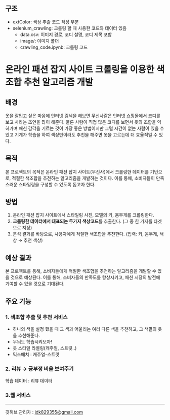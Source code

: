 ## 구조
- extColor: 색상 추출 코드 작성 부분
- selenium_crawling: 크롤링 할 때 사용한 코드와 데이터 있음
    - data.csv: 이미지 경로, 코디 설명, 코디 제목 포함
    - image/: 이미지 폴더
    - crawling_code.ipynb: 크롤링 코드
    
# 온라인 패션 잡지 사이트 크롤링을 이용한 색조합 추천 알고리즘 개발

## 배경

옷을 잘입고 싶은 마음에 인터넷 검색을 해보면 무신사같은 인터넷 쇼핑몰에서 코디를 보고 사라는 조언을 많이 해준다. 물론 사람이 직접 많은 코디를 보면서 옷의 조합을 익혀가며 패션 감각을 기르는 것이 가장 좋은 방법이지만 그럴 시간이 없는 사람이 있을 수 있고 기계가 학습을 하여 색상만이라도 추천을 해주면 옷을 고르는데 더 효율적일 수 있다. 

## 목적

본 프로젝트의 목적은 온라인 패션 잡지 사이트(무신사)에서 크롤링한 데이터를 기반으로, 적절한 색조합을 추천하는 알고리즘을 개발하는 것이다. 이를 통해, 소비자들이 만족스러운 스타일링을 구성할 수 있도록 돕고자 한다.

## 방법

1. 온라인 패션 잡지 사이트에서 스타일링 사진, 모델의 키, 몸무게를 크롤링한다. 
2. **크롤링한 데이터에서 대표되는 두가지 색상코드**를 추출한다. (그 중 한 가지를 타겟으로 지정)  
3. 분석 결과를 바탕으로, 사용자에게 적절한 색조합을 추천한다. (입력: 키, 몸무게, 색상 → 추천 색상)

## 예상 결과

본 프로젝트를 통해, 소비자들에게 적절한 색조합을 추천하는 알고리즘을 개발할 수 있을 것으로 예상된다. 이를 통해, 소비자들의 만족도를 향상시키고, 패션 시장의 발전에 기여할 수 있을 것으로 기대된다.

## 주요 기능

### 1. 색조합 추출 및 추천 서비스



- 하나의 색을 설정 했을 때 그 색과 어울리는 여러 다른 색을 추천하고, 그 색깔의 옷을 추천해준다.
- 무늬도 학습시켜보자!
- 옷 스타일 라벨링(캐주얼, 스트릿..)
- 믹스매치 : 캐주얼-스트릿

### 2. 리뷰 → 긍부정 비율 보여주기



학습 데이터 : 리뷰 데이터 

### 3.웹 서비스



---

깃허브 관리자 : jdk829355@gmail.com
